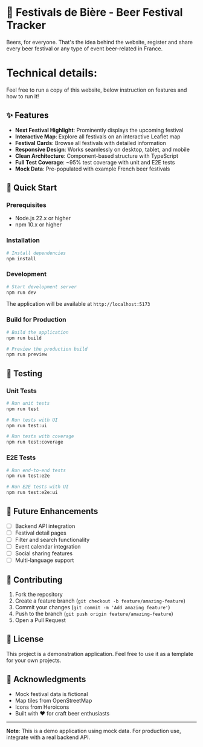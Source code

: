 # 🍺 Festivals de Bière - Beer Festival Tracker

Beers, for everyone. That's the idea behind the website, register and share every beer festival or any type of event beer-related in France.

# Technical details:
Feel free to run a copy of this website, below instruction on features and how to run it!

## ✨ Features

- **Next Festival Highlight**: Prominently displays the upcoming festival
- **Interactive Map**: Explore all festivals on an interactive Leaflet map
- **Festival Cards**: Browse all festivals with detailed information
- **Responsive Design**: Works seamlessly on desktop, tablet, and mobile
- **Clean Architecture**: Component-based structure with TypeScript
- **Full Test Coverage**: ~95% test coverage with unit and E2E tests
- **Mock Data**: Pre-populated with example French beer festivals

## 🚀 Quick Start

### Prerequisites

- Node.js 22.x or higher
- npm 10.x or higher

### Installation

```bash
# Install dependencies
npm install
```

### Development

```bash
# Start development server
npm run dev
```

The application will be available at `http://localhost:5173`

### Build for Production

```bash
# Build the application
npm run build

# Preview the production build
npm run preview
```

## 🧪 Testing

### Unit Tests

```bash
# Run unit tests
npm run test

# Run tests with UI
npm run test:ui

# Run tests with coverage
npm run test:coverage
```

### E2E Tests

```bash
# Run end-to-end tests
npm run test:e2e

# Run E2E tests with UI
npm run test:e2e:ui
```

## 🚧 Future Enhancements

- [ ] Backend API integration
- [ ] Festival detail pages
- [ ] Filter and search functionality
- [ ] Event calendar integration
- [ ] Social sharing features
- [ ] Multi-language support

## 🤝 Contributing

1. Fork the repository
2. Create a feature branch (`git checkout -b feature/amazing-feature`)
3. Commit your changes (`git commit -m 'Add amazing feature'`)
4. Push to the branch (`git push origin feature/amazing-feature`)
5. Open a Pull Request

## 📄 License

This project is a demonstration application. Feel free to use it as a template for your own projects.

## 🙏 Acknowledgments

- Mock festival data is fictional
- Map tiles from OpenStreetMap
- Icons from Heroicons
- Built with ❤️ for craft beer enthusiasts

---

**Note**: This is a demo application using mock data. For production use, integrate with a real backend API.
